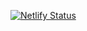 [![Netlify Status](https://api.netlify.com/api/v1/badges/b610d245-6f8a-4556-a72f-5bdbe3240bcd/deploy-status)](https://app.netlify.com/sites/zilv/deploys)

